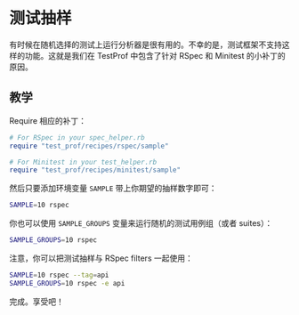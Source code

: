 # 测试抽样

有时候在随机选择的测试上运行分析器是很有用的。不幸的是，测试框架不支持这样的功能。这就是我们在 TestProf 中包含了针对 RSpec 和 Minitest 的小补丁的原因。

## 教学

Require 相应的补丁：

```ruby
# For RSpec in your spec_helper.rb
require "test_prof/recipes/rspec/sample"

# For Minitest in your test_helper.rb
require "test_prof/recipes/minitest/sample"
```

然后只要添加环境变量 `SAMPLE` 带上你期望的抽样数字即可：

```sh
SAMPLE=10 rspec
```

你也可以使用 `SAMPLE_GROUPS` 变量来运行随机的测试用例组（或者 suites）：

```sh
SAMPLE_GROUPS=10 rspec
```

注意，你可以把测试抽样与 RSpec filters 一起使用：

```sh
SAMPLE=10 rspec --tag=api
SAMPLE_GROUPS=10 rspec -e api
```

完成。享受吧！
